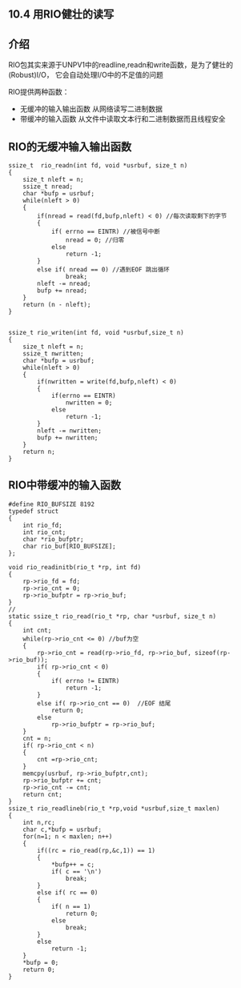 ## 10.4 用RIO健壮的读写

## 介绍
RIO包其实来源于UNPV1中的readline,readn和write函数，是为了健壮的(Robust)I/O，
它会自动处理I/O中的不足值的问题

RIO提供两种函数：
- 无缓冲的输入输出函数  从网络读写二进制数据
- 带缓冲的输入函数      从文件中读取文本行和二进制数据而且线程安全

## RIO的无缓冲输入输出函数

    ssize_t  rio_readn(int fd, void *usrbuf, size_t n)
    {
        size_t nleft = n; 
        ssize_t nread;
        char *bufp = usrbuf;
        while(nleft > 0)
        {
            if(nread = read(fd,bufp,nleft) < 0) //每次读取剩下的字节
            {
                if( errno == EINTR) //被信号中断
                    nread = 0; //归零
                else
                    return -1;
            }
            else if( nread == 0) //遇到EOF 跳出循环
                    break;
            nleft -= nread;
            bufp += nread;
        }
        return (n - nleft);  
    }


    ssize_t rio_writen(int fd, void *usrbuf,size_t n)
    {
        size_t nleft = n;
        ssize_t nwritten;
        char *bufp = usrbuf;
        while(nleft > 0)
        {
            if(nwritten = write(fd,bufp,nleft) < 0)
            {
                if(errno == EINTR)
                    nwritten = 0;
                else
                    return -1;
            }
            nleft -= nwritten;
            bufp += nwritten;
        }
        return n;
    }


## RIO中带缓冲的输入函数
    #define RIO_BUFSIZE 8192
    typedef struct 
    {
        int rio_fd;
        int rio_cnt;
        char *rio_bufptr;
        char rio_buf[RIO_BUFSIZE];
    };

    void rio_readinitb(rio_t *rp, int fd)
    {
        rp->rio_fd = fd;
        rp->rio_cnt = 0;
        rp->rio_bufptr = rp->rio_buf;
    }
    //
    static ssize_t rio_read(rio_t *rp, char *usrbuf, size_t n)
    {
        int cnt;
        while(rp->rio_cnt <= 0) //buf为空
        {
            rp->rio_cnt = read(rp->rio_fd, rp->rio_buf, sizeof(rp->rio_buf));
            if( rp->rio_cnt < 0)
            {
                if( errno != EINTR)
                    return -1;
            }
            else if( rp->rio_cnt == 0)  //EOF 结尾
                return 0;
            else
                rp->rio_bufptr = rp->rio_buf;
        }
        cnt = n;
        if( rp->rio_cnt < n)
        {
            cnt =rp->rio_cnt;
        }
        memcpy(usrbuf, rp->rio_bufptr,cnt);
        rp->rio_bufptr += cnt;
        rp->rio_cnt -= cnt;
        return cnt;
    }
    ssize_t rio_readlineb(rio_t *rp,void *usrbuf,size_t maxlen)
    {
        int n,rc;
        char c,*bufp = usrbuf;
        for(n=1; n < maxlen; n++)
        {
            if((rc = rio_read(rp,&c,1)) == 1)
            {
                *bufp++ = c;
                if( c == '\n')
                    break;
            }
            else if( rc == 0)
            {
                if( n == 1)
                    return 0;
                else
                    break;
            }
            else
                return -1;
        }
        *bufp = 0;
        return 0;
    }

